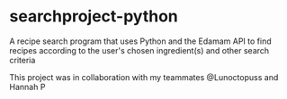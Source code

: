 # searchproject-python
A recipe search program that uses Python and the Edamam API to find recipes according to the user's chosen ingredient(s) and other search criteria

This project was in collaboration with my teammates @Lunoctopuss and Hannah P
